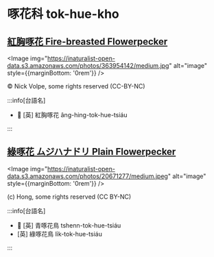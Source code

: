 # 啄花科 tok-hue-kho

## [紅胸啄花 Fire-breasted Flowerpecker](https://ebird.org/species/fibflo1)

<Image img="https://inaturalist-open-data.s3.amazonaws.com/photos/363954142/medium.jpg" alt="image" style={{marginBottom: '0rem'}} />

<p className="image-caption">
© Nick Volpe, some rights reserved (CC-BY-NC)
</p>

:::info[台語名]

- 🎯 [英] 紅胸啄花 âng-hing-tok-hue-tsiáu

:::

## [綠啄花 ムジハナドリ Plain Flowerpecker](https://ebird.org/species/plaflo2)

<Image img="https://inaturalist-open-data.s3.amazonaws.com/photos/20671277/medium.jpeg" alt="image" style={{marginBottom: '0rem'}} />

<p className="image-caption">
(c) Hong, some rights reserved (CC BY-NC)
</p>

:::info[台語名]

- 🎯 [英] 青啄花鳥 tshenn-tok-hue-tsiáu
- [英] 綠啄花鳥 li̍k-tok-hue-tsiáu

:::
